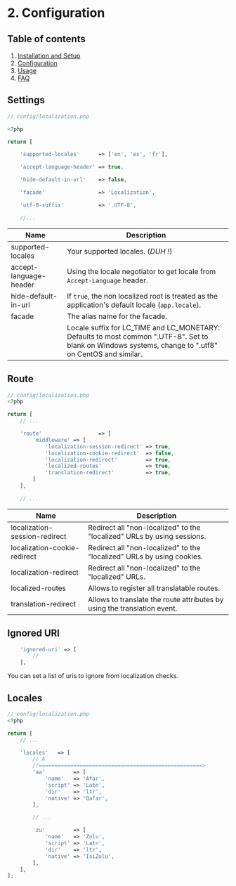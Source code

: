 # 2. Configuration

## Table of contents

  1. [Installation and Setup](1-Installation-and-Setup.md)
  2. [Configuration](2-Configuration.md)
  3. [Usage](3-Usage.md)
  4. [FAQ](4-FAQ.md)
  
## Settings

```php
// config/localization.php

<?php

return [

    'supported-locales'      => ['en', 'es', 'fr'],

    'accept-language-header' => true,

    'hide-default-in-url'    => false,

    'facade'                 => 'Localization',

    'utf-8-suffix'           => '.UTF-8',

    //...
```

| Name                   | Description                                                                                      |
| ---------------------- | ------------------------------------------------------------------------------------------------ |
| supported-locales      | Your supported locales. (*DUH !*)                                                                |
| accept-language-header | Using the locale negotiator to get locale from `Accept-Language` header.                         |
| hide-default-in-url    | If `true`, the non localized root is treated as the application's default locale (`app.locale`). |
| facade                 | The alias name for the facade.                                                                   |
|| Locale suffix for LC_TIME and LC_MONETARY: Defaults to most common ".UTF-8". Set to blank on Windows systems, change to ".utf8" on CentOS and similar. |
## Route

```php
// config/localization.php
<?php

return [
    // ...

    'route'                  => [
        'middleware' => [
            'localization-session-redirect' => true,
            'localization-cookie-redirect'  => false,
            'localization-redirect'         => true,
            'localized-routes'              => true,
            'translation-redirect'          => true,
        ]
    ],

    // ...
```

| Name                          | Description                                                              |
| ----------------------------- | ------------------------------------------------------------------------ |
| localization-session-redirect | Redirect all "non-localized" to the "localized" URLs by using sessions.  |
| localization-cookie-redirect  | Redirect all "non-localized" to the "localized" URLs by using cookies.   |
| localization-redirect         | Redirect all "non-localized" to the "localized" URLs.                    |
| localized-routes              | Allows to register all translatable routes.                              |
| translation-redirect          | Allows to translate the route attributes by using the translation event. |

## Ignored URI

```php
    'ignored-uri' => [
        //
    ],
```

You can set a list of uris to ignore from localization checks.

## Locales

```php
// config/localization.php
<?php

return [
    // ...

    'locales'   => [
        // A
        //====================================================>
        'aa'         => [
            'name'   => 'Afar',
            'script' => 'Latn',
            'dir'    => 'ltr',
            'native' => 'Qafar',
        ],

        // ...

        'zu'         => [
            'name'   => 'Zulu',
            'script' => 'Latn',
            'dir'    => 'ltr',
            'native' => 'IsiZulu',
        ],
    ],
];
```
